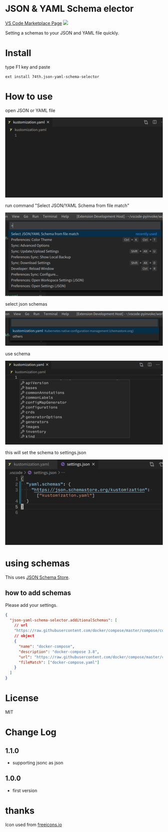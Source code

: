 # JSON & YAML Schema elector

[VS Code Marketplace Page](https://marketplace.visualstudio.com/items?itemName=74th.json-yaml-schema-selector) [![](https://img.shields.io/visual-studio-marketplace/v/74th.json-yaml-schema-selector)](https://marketplace.visualstudio.com/items?itemName=74th.json-yaml-schema-selector)

Setting a schemas to your JSON and YAML file quickly.

# Install

type F1 key and paste

```
ext install 74th.json-yaml-schema-selector
```

# How to use

open JSON or YAML file

![open JSON or YAML file](https://raw.githubusercontent.com/74th/vscode-json-yaml-schema-selector/master/docs/open-file.png)

run command "Select JSON/YAML Schema from file match"

!["Select JSON/YAML Schema from file match"](https://raw.githubusercontent.com/74th/vscode-json-yaml-schema-selector/master/docs/run-command.png)

select json schemas

![select json schemas](https://raw.githubusercontent.com/74th/vscode-json-yaml-schema-selector/master/docs/select-schema.png)

use schema

![use schema](https://raw.githubusercontent.com/74th/vscode-json-yaml-schema-selector/master/docs/use-schema.png)

this will set the schema to settings.json

![settings.json](https://raw.githubusercontent.com/74th/vscode-json-yaml-schema-selector/master/docs/settings.png)

# using schemas

This uses [JSON Schema Store](https://www.schemastore.org/json/).

## how to add schemas

Please add your settings.

```json
{
  "json-yaml-schema-selector.additionalSchemas": [
    // url
    "https://raw.githubusercontent.com/docker/compose/master/compose/config/config_schema_v3.8.json",
    // object
    {
      "name": "docker-compose",
      "description": "docker-compose 3.8",
      "url": "https://raw.githubusercontent.com/docker/compose/master/compose/config/config_schema_v3.8.json",
      "fileMatch": ["docker-compose.yaml"]
    }
  ]
}
```

# License

MIT

# Change Log

## 1.1.0

- supporting jsonc as json

## 1.0.0

- first version

# thanks

Icon used from [freeicons.io](https://freeicons.io)
